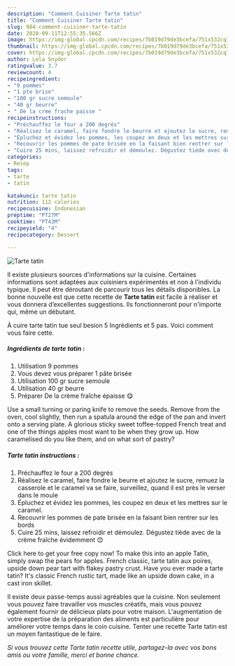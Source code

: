 ```yaml
---
description: "Comment Cuisiner Tarte tatin"
title: "Comment Cuisiner Tarte tatin"
slug: 984-comment-cuisiner-tarte-tatin
date: 2020-09-11T12:55:35.566Z
image: https://img-global.cpcdn.com/recipes/7b019d79de3bcefa/751x532cq70/tarte-tatin-photo-principale-de-la-recette.jpg
thumbnail: https://img-global.cpcdn.com/recipes/7b019d79de3bcefa/751x532cq70/tarte-tatin-photo-principale-de-la-recette.jpg
cover: https://img-global.cpcdn.com/recipes/7b019d79de3bcefa/751x532cq70/tarte-tatin-photo-principale-de-la-recette.jpg
author: Lela Snyder
ratingvalue: 3.7
reviewcount: 4
recipeingredient:
- "9 pommes"
- "1 pte brise"
- "100 gr sucre semoule"
- "40 gr beurre"
- " De la crme frache paisse "
recipeinstructions:
- "Préchauffez le four a 200 degrés"
- "Réalisez le caramel, faire fondre le beurre et ajoutez le sucre, remuez la casserole et le caramel va se faire, surveillez, quand il est près le verser dans le moule"
- "Épluchez et évidez les pommes, les coupez en deux et les mettres sur le caramel."
- "Recouvrir les pommes de pate brisée en la faisant bien rentrer sur les bords"
- "Cuire 25 mins, laissez refroidir et démoulez. Dégustez tiède avec de la crème fraîche évidemment 😊"
categories:
- Resep
tags:
- tarte
- tatin

katakunci: tarte tatin 
nutrition: 112 calories
recipecuisine: Indonesian
preptime: "PT27M"
cooktime: "PT43M"
recipeyield: "4"
recipecategory: Dessert

---
```



![Tarte tatin](https://img-global.cpcdn.com/recipes/7b019d79de3bcefa/751x532cq70/tarte-tatin-photo-principale-de-la-recette.jpg)

Il existe plusieurs sources d'informations sur la cuisine. Certaines informations sont adaptées aux cuisiniers expérimentés et non à l'individu typique. Il peut être déroutant de parcourir tous les détails disponibles. La bonne nouvelle est que cette recette de <strong> Tarte tatin </strong> est facile à réaliser et vous donnera d’excellentes suggestions. Ils fonctionneront pour n'importe qui, même un débutant.

<!--inarticleads1-->

À cuire tarte tatin tue seul besion 5 Ingrédients et 5 pas. Voici comment vous faire cette.

##### Ingrédients de tarte tatin :

1. Utilisation 9 pommes
1. Vous devez vous préparer 1 pâte brisée
1. Utilisation 100 gr sucre semoule
1. Utilisation 40 gr beurre
1. Préparer  De la crème fraîche épaisse 😋


Use a small turning or paring knife to remove the seeds. Remove from the oven, cool slightly, then run a spatula around the edge of the pan and invert onto a serving plate. A glorious sticky sweet toffee-topped French treat and one of the things apples most want to be when they grow up. How caramelised do you like them, and on what sort of pastry? 

<!--inarticleads2-->

##### Tarte tatin instructions :

1. Préchauffez le four a 200 degrés
1. Réalisez le caramel, faire fondre le beurre et ajoutez le sucre, remuez la casserole et le caramel va se faire, surveillez, quand il est près le verser dans le moule
1. Épluchez et évidez les pommes, les coupez en deux et les mettres sur le caramel.
1. Recouvrir les pommes de pate brisée en la faisant bien rentrer sur les bords
1. Cuire 25 mins, laissez refroidir et démoulez. Dégustez tiède avec de la crème fraîche évidemment 😊


Click here to get your free copy now! To make this into an apple Tatin, simply swap the pears for apples. French classic, tarte tatin aux poires, upside down pear tart with flakey pastry crust. Have you ever made a tarte tatin? It&#39;s classic French rustic tart, made like an upside down cake, in a cast iron skillet. 

<!--inarticleads1-->

<p>
Il existe deux passe-temps aussi agréables que la cuisine. Non seulement vous pouvez faire travailler vos muscles créatifs, mais vous pouvez également fournir de délicieux plats pour votre maison. L'augmentation de votre expertise de la préparation des aliments est particulière pour améliorer votre temps dans le coin cuisine. Tenter une recette Tarte tatin est un moyen fantastique de le faire.
</p>

<p>
<i>Si vous trouvez cette Tarte tatin recette utile, partagez-la avec vos bons amis ou votre famille, merci et bonne chance.</i>
</p>
